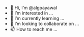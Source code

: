- 👋 Hi, I’m @algpayawal
- 👀 I’m interested in ...
- 🌱 I’m currently learning ...
- 💞️ I’m looking to collaborate on ...
- 📫 How to reach me ...

<!---
algpayawal/algpayawal is a ✨ special ✨ repository because its `README.md` (this file) appears on your GitHub profile.
You can click the Preview link to take a look at your changes.
--->
